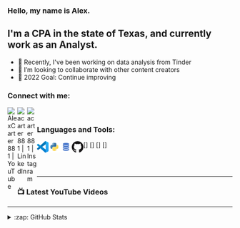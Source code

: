 ### Hello, my name is Alex. 

## I'm a CPA in the state of Texas, and currently work as an Analyst.

- 🌱 Recently, I've been working on data analysis from Tinder
- 👯 I’m looking to collaborate with other content creators
- 🥅 2022 Goal: Continue improving

### Connect with me:
[<img align="left" alt="AlexCarter881 | YouTube" width="22px" src="https://cdn.jsdelivr.net/npm/simple-icons@v3/icons/youtube.svg" />][youtube]
[<img align="left" alt="acarter881 | LinkedIn" width="22px" src="https://cdn.jsdelivr.net/npm/simple-icons@v3/icons/linkedin.svg" />][linkedin]
[<img align="left" alt="acarter881 | Instagram" width="22px" src="https://cdn.jsdelivr.net/npm/simple-icons@v3/icons/instagram.svg" />][instagram]

<br />

### Languages and Tools:

[<img align="left" alt="Visual Studio Code" width="26px" src="https://raw.githubusercontent.com/github/explore/80688e429a7d4ef2fca1e82350fe8e3517d3494d/topics/visual-studio-code/visual-studio-code.png"/>]
[<img align="left" alt="Python" width="26px" src="https://raw.githubusercontent.com/github/explore/80688e429a7d4ef2fca1e82350fe8e3517d3494d/topics/python/python.png"/>]
[<img align="left" alt="SQL" width="26px" src="https://raw.githubusercontent.com/github/explore/80688e429a7d4ef2fca1e82350fe8e3517d3494d/topics/sql/sql.png"/>]
[<img align="left" alt="GitHub" width="26px" src="https://raw.githubusercontent.com/github/explore/78df643247d429f6cc873026c0622819ad797942/topics/github/github.png"/>]

<br />
<br />

---

### 📺 Latest YouTube Videos

<!-- YOUTUBE:START -->

<!-- YOUTUBE:END -->

---

<details>
  <summary>:zap: GitHub Stats</summary>

  <img align="left" alt="acarter881's GitHub Stats" src="https://github-readme-stats.acarter881.vercel.app/api?username=acarter881&show_icons=true&hide_border=true"/>

</details>

[youtube]: https://www.youtube.com/c/alexcarter881
[instagram]: https://www.instagram.com/acarter881/
[linkedin]: https://www.linkedin.com/in/acarter881/
